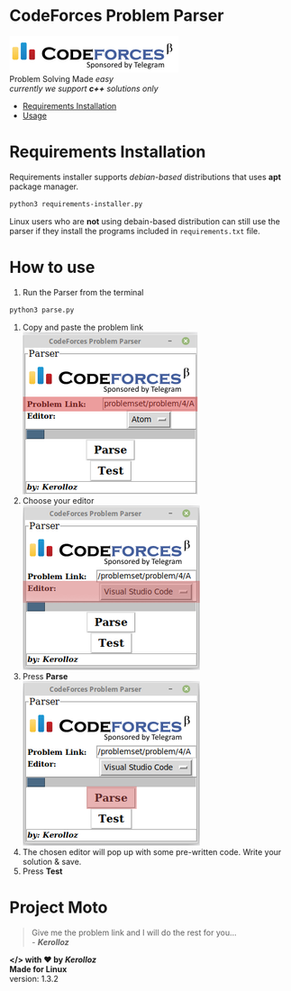 <link rel="stylesheet" href="https://maxcdn.bootstrapcdn.com/bootstrap/3.3.7/css/bootstrap.min.css">

# CodeForces Problem Parser
![codeforces](codeforces-logo.png)
<br>
Problem Solving Made _easy_
<br>
_currently we support __c++__ solutions only_

* [Requirements Installation](https://github.com/kerolloz/cf-parser-linux#requirements-installation)
* [Usage ](https://github.com/kerolloz/cf-parser-linux#how-to-use)

# Requirements Installation
Requirements installer supports _debian-based_ distributions that uses **apt** package manager.

```bash
python3 requirements-installer.py
```
Linux users who are **not** using debain-based distribution can still use the parser if they install the programs included in `requirements.txt` file.

# How to use
1. Run the Parser from the terminal
```bash
python3 parse.py
```
1. Copy and paste the problem link
<br>![](/screenShots/screen1.png)
1. Choose your editor
<br>![](/screenShots/screen2.png)
1. Press **Parse**
<br>![](/screenShots/screen3.png)
1. The chosen editor will pop up with some pre-written code. Write your solution & save.
1. Press **Test**

# Project Moto
> Give me the problem link and I will do the rest for you... <br> - _**Kerolloz**_

<b> </> with <span class="glyphicon glyphicon-heart">:heart:</span> by _Kerolloz_<br> </b>
<b>Made for Linux</b><br>
version: 1.3.2
